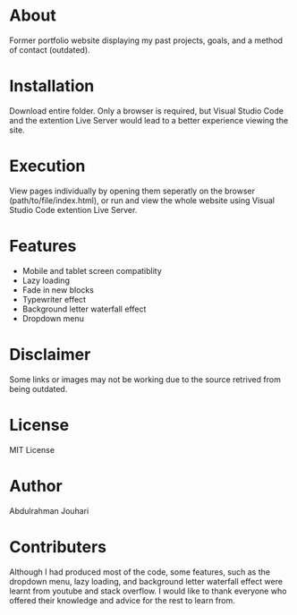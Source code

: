 # About
Former portfolio website displaying my past projects, goals, and a method of contact (outdated).

# Installation
Download entire folder. Only a browser is required, but Visual Studio Code and the extention Live Server would lead to a better experience viewing the site.

# Execution
View pages individually by opening them seperatly on the browser (path/to/file/index.html), or run and view the whole website using Visual Studio Code extention Live Server.

# Features
- Mobile and tablet screen compatiblity
- Lazy loading
- Fade in new blocks
- Typewriter effect
- Background letter waterfall effect
- Dropdown menu

# Disclaimer
Some links or images may not be working due to the source retrived from being outdated.

# License
MIT License

# Author
Abdulrahman Jouhari

# Contributers
Although I had produced most of the code, some features, such as the dropdown menu, lazy loading, and background letter waterfall effect were learnt from youtube and stack overflow. I would like to thank everyone who offered their knowledge and advice for the rest to learn from.
